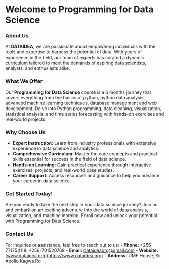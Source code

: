 # Welcome to Programming for Data Science


<!-- WARNING: THIS FILE WAS AUTOGENERATED! DO NOT EDIT! -->

### About Us

At **DATAIDEA**, we are passionate about empowering individuals with the
tools and expertise to harness the potential of data. With years of
experience in the field, our team of experts has curated a dynamic
curriculum tailored to meet the demands of aspiring data scientists,
analysts, and enthusiasts alike.

### What We Offer

Our **Programming for Data Science** course is a 6 months journey that
covers everything from the basics of python, python data analysis,
advanced machine learning techniques, database management and web
development. Delve into Python programming, data cleaning,
visualization, statistical analysis, and time series forecasting with
hands-on exercises and real-world projects.

### Why Choose Us

- **Expert Instruction:** Learn from industry professionals with
  extensive experience in data science and analytics.
- **Comprehensive Curriculum:** Master the core concepts and practical
  skills essential for success in the field of data science.
- **Hands-on Learning:** Gain practical experience through interactive
  exercises, projects, and real-world case studies.
- **Career Support:** Access resources and guidance to help you advance
  your career in data science.

### Get Started Today!

Are you ready to take the next step in your data science journey? Join
us and embark on an exciting adventure into the world of data analysis,
visualization, and machine learning. Enroll now and unlock your
potential with Programming for Data Science.

### Contact Us

For inquiries or assistance, feel free to reach out to us: - **Phone:**
+256-771754118, +256-701520768 - **Email:** dataideaorg@gmail.com -
**Website:** [www.dataidea.org](https://www.dataidea.org) - **Address:**
UMF House, Sir Apollo Kagwa Rd
